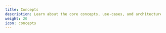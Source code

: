 ```yaml
---
title: Concepts
description: Learn about the core concepts, use-cases, and architecture of Keptn.
weight: 20
icon: concepts
---
```


